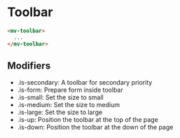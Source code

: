 # Toolbar

```html
<mv-toolbar>
  ...
</mv-toolbar>
```

## Modifiers

- .is-secondary: A toolbar for secondary priority
- .is-form: Prepare form inside toolbar
- .is-small: Set the size to small
- .is-medium: Set the size to medium
- .is-large: Set the size to large
- .is-up: Position the toolbar at the top of the page
- .is-down: Position the toolbar at the down of the page
